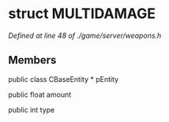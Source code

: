 # struct MULTIDAMAGE

*Defined at line 48 of ./game/server/weapons.h*

## Members

public class CBaseEntity * pEntity

public float amount

public int type



